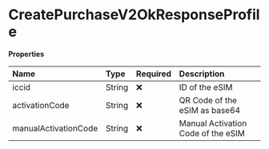 # CreatePurchaseV2OkResponseProfile

**Properties**

| Name                 | Type   | Required | Description                        |
| :------------------- | :----- | :------- | :--------------------------------- |
| iccid                | String | ❌       | ID of the eSIM                     |
| activationCode       | String | ❌       | QR Code of the eSIM as base64      |
| manualActivationCode | String | ❌       | Manual Activation Code of the eSIM |
